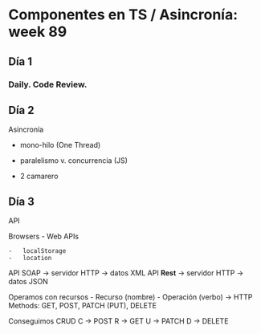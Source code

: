 # Componentes en TS / Asincronía: week 89

## Día 1

### Daily. Code Review.

## Día 2

Asincronía

-   mono-hilo (One Thread)
-   paralelismo v. concurrencia (JS)

-   2 camarero

## Día 3

API

Browsers - Web APIs

    -   localStorage
    -   location

API SOAP -> servidor HTTP -> datos XML
API **Rest** -> servidor HTTP -> datos JSON

Operamos con recursos - Recurso (nombre) - Operación (verbo) -> HTTP Methods: GET, POST, PATCH (PUT), DELETE

Conseguimos CRUD
C -> POST
R -> GET
U -> PATCH
D -> DELETE

